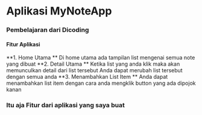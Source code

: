 # Aplikasi MyNoteApp
### Pembelajaran dari Dicoding
#### Fitur Aplikasi
**1. Home Utama **
  Di home utama ada tampilan list mengenai semua note yang dibuat
**2. Detail Utama **
  Ketika list yang anda klik maka akan memunculkan detail dari list tersebut
  Anda dapat merubah list tersebut dengan semua anda
**3. Menambahkan List Item **
  Anda dapat menambahkan list item dengan cara anda mengklik button yang ada dipojok kanan

### Itu aja Fitur dari aplikasi yang saya buat
